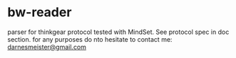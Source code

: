 # bw-reader
parser for thinkgear protocol
tested with MindSet. See protocol spec in doc section.
for any purposes do nto hesitate to contact me: darnesmeister@gmail.com
